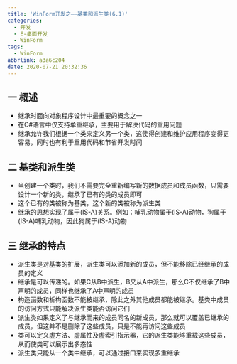 ```yaml
---
title: 'WinForm开发之——基类和派生类(6.1)'
categories:
  - 开发
  - E-桌面开发
  - WinForm
tags:
  - WinForm
abbrlink: a3a6c204
date: 2020-07-21 20:32:36
---
```

## 一 概述

* 继承时面向对象程序设计中最重要的概念之一
* 在C#语言中仅支持单重继承，主要用于解决代码的重用问题
* 继承允许我们根据一个类来定义另一个类，这使得创建和维护应用程序变得更容易，同时也有利于重用代码和节省开发时间

<!--more-->

## 二 基类和派生类

* 当创建一个类时，我们不需要完全重新编写新的数据成员和成员函数，只需要设计一个新的类，继承了已有的类的成员即可
* 这个已有的类被称为基类，这个新的类被称为派生类
* 继承的思想实现了属于(IS-A)关系。例如：哺乳动物属于(IS-A)动物，狗属于(IS-A)哺乳动物，因此狗属于(IS-A)动物

## 三 继承的特点

* 派生类是对基类的扩展，派生类可以添加新的成员，但不能移除已经继承的成员的定义
* 继承是可以传递的。如果C从B中派生，B又从A中派生，那么C不仅继承了B中声明的成员，同样也继承了A中声明的成员
* 构造函数和析构函数不能被继承，除此之外其他成员都能被继承。基类中成员的访问方式只能解决派生类能否访问它们
* 派生类如果定义了与继承而来的成员同名的新成员，那么就可以覆盖已继承的成员，但这并不是删除了这些成员，只是不能再访问这些成员
* 类可以定义虚方法、虚属性及虚索引指示器，它的派生类能够重载这些成员，从而使类可以展示出多态性
* 派生类只能从一个类中继承，可以通过接口来实现多重继承